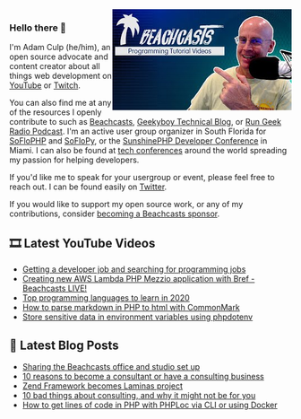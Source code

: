 <img src="https://github.com/adamculp/adamculp/blob/master/mqdefault.jpg" align="right">

### Hello there 👋

I'm Adam Culp (he/him), an open source advocate and content creator about all things web development on [YouTube](https://youtube.com/c/beachcasts) or [Twitch](https://twitch.tv/beachcasts).

You can also find me at any of the resources I openly contribute to such as [Beachcasts](https://beachcasts.com), [Geekyboy Technical Blog](https://geekyboy.com), or [Run Geek Radio Podcast](https://rungeekradio.com). I'm an active user group organizer in South Florida for [SoFloPHP](https://soflophp.org) and [SoFloPy](https://soflopy.org), or the [SunshinePHP Developer Conference](https://sunshinephp.com) in Miami. I can also be found at [tech conferences](https://www.youtube.com/playlist?list=PLsiNQQ5_UdTtsIA0ayykwTLddkqvEwnpX) around the world spreading my passion for helping developers.

If you'd like me to speak for your usergroup or event, please feel free to reach out. I can be found easily on [Twitter](https://twitter.com/adamculp).

If you would like to support my open source work, or any of my contributions, consider [becoming a Beachcasts sponsor](https://github.com/sponsors/Beachcasts).

## 🎞️ Latest YouTube Videos
<!-- YOUTUBE-VIDEOS-LIST:START -->
- [Getting a developer job and searching for programming jobs](https://www.youtube.com/watch?v=zls-4vbjFxk)
- [Creating new AWS Lambda PHP Mezzio application with Bref - Beachcasts LIVE!](https://www.youtube.com/watch?v=Cay0NAeaGgA)
- [Top programming languages to learn in 2020](https://www.youtube.com/watch?v=pF-Y50wYpMg)
- [How to parse markdown in PHP to html with CommonMark](https://www.youtube.com/watch?v=QZ2NTm4V0NM)
- [Store sensitive data in environment variables using phpdotenv](https://www.youtube.com/watch?v=oTrJfgUF1SI)
<!-- YOUTUBE-VIDEOS-LIST:END -->

## 📰 Latest Blog Posts
<!-- BLOG-POST-LIST:START -->
- [Sharing the Beachcasts office and studio set up](https://geekyboy.com/archives/1486)
- [10 reasons to become a consultant or have a consulting business](https://geekyboy.com/archives/1454)
- [Zend Framework becomes Laminas project](https://geekyboy.com/archives/1440)
- [10 bad things about consulting, and why it might not be for you](https://geekyboy.com/archives/1432)
- [How to get lines of code in PHP with PHPLoc via CLI or using Docker](https://geekyboy.com/archives/1427)
<!-- BLOG-POST-LIST:END -->


<!--
**adamculp/adamculp** is a ✨ _special_ ✨ repository because its `README.md` (this file) appears on your GitHub profile.

Here are some ideas to get you started:

- 🔭 I’m currently working on ...
- 🌱 I’m currently learning ...
- 👯 I’m looking to collaborate on ...
- 🤔 I’m looking for help with ...
- 💬 Ask me about ...
- 📫 How to reach me: ...
- 😄 Pronouns: ...
- ⚡ Fun fact: ...
-->
